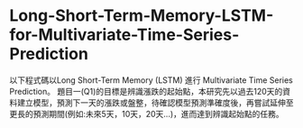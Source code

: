 # Long-Short-Term-Memory-LSTM-for-Multivariate-Time-Series-Prediction
以下程式碼以Long Short-Term Memory (LSTM) 進行 Multivariate Time Series Prediction。 題目一(Q1)的目標是辨識漲跌的起始點，本研究先以過去120天的資料建立模型，預測下一天的漲跌或盤整，待確認模型預測準確度後，再嘗試延伸至更長的預測期間(例如:未來5天，10天，20天...)，進而達到辨識起始點的任務。
